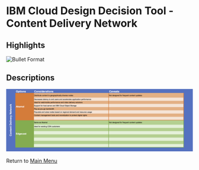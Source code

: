 # IBM Cloud Design Decision Tool - Content Delivery Network

## Highlights
![Bullet Format](/images/express_tool_cdn.png)

## Descriptions
![Descriptive Format](/images/rainbow_tool_cdn.png)

Return to [Main Menu](README.md)
